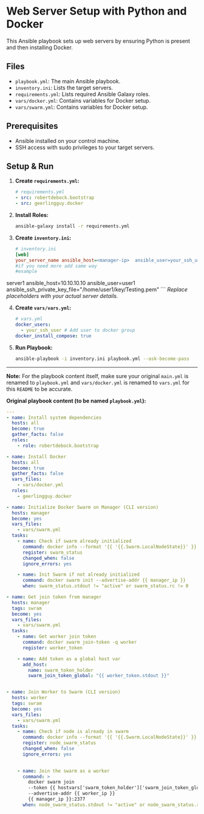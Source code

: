 # Web Server Setup with Python and Docker

This Ansible playbook sets up web servers by ensuring Python is present and then installing Docker.

## Files

* `playbook.yml`: The main Ansible playbook.
* `inventory.ini`: Lists the target servers.
* `requirements.yml`: Lists required Ansible Galaxy roles.
* `vars/docker.yml`: Contains variables for Docker setup.
* `vars/swarm.yml`: Contains variables for Docker setup.

## Prerequisites

* Ansible installed on your control machine.
* SSH access with sudo privileges to your target servers.

## Setup & Run

1.  **Create `requirements.yml`:**
    ```yaml
    # requirements.yml
    - src: robertdebock.bootstrap
    - src: geerlingguy.docker
    ```

2.  **Install Roles:**
    ```bash
    ansible-galaxy install -r requirements.yml
    ```

3.  **Create `inventory.ini`:**
    ```ini
    # inventory.ini
    [web]
    your_server_name ansible_host=<manager-ip>  ansible_user=your_ssh_user ansible_ssh_private_key_file=/path/to/key.pem
    #if you need more add same way
    #example
   server1 ansible_host=10.10.10.10 ansible_user=user1 ansible_ssh_private_key_file="/home/user1/key/Testing.pem"
    ```
    *Replace placeholders with your actual server details.*

4.  **Create `vars/vars.yml`:**
    ```yaml
    # vars.yml
    docker_users:
      - your_ssh_user # Add user to docker group
    docker_install_compose: true
    ```

5.  **Run Playbook:**
    ```bash
    ansible-playbook -i inventory.ini playbook.yml --ask-become-pass
    ```

---

**Note:** For the playbook content itself, make sure your original `main.yml` is renamed to `playbook.yml` and `vars/docker.yml` is renamed to `vars.yml` for this `README` to be accurate.

**Original playbook content (to be named `playbook.yml`):**
```yaml
---
- name: Install system dependencies
  hosts: all
  become: true
  gather_facts: false
  roles:
    - role: robertdebock.bootstrap

- name: Install Docker
  hosts: all
  become: true
  gather_facts: false
  vars_files:
    - vars/docker.yml
  roles:
    - geerlingguy.docker

- name: Initialize Docker Swarm on Manager (CLI version)
  hosts: manager
  become: yes
  vars_files:
    - vars/swarm.yml
  tasks:
    - name: Check if swarm already initialized
      command: docker info --format '{{ '{{.Swarm.LocalNodeState}}' }}'
      register: swarm_status
      changed_when: false
      ignore_errors: yes

    - name: Init Swarm if not already initialized
      command: docker swarm init --advertise-addr {{ manager_ip }}
      when: swarm_status.stdout != "active" or swarm_status.rc != 0

- name: Get join token from manager
  hosts: manager
  tags: swram
  become: yes
  vars_files:
    - vars/swarm.yml
  tasks:
    - name: Get worker join token
      command: docker swarm join-token -q worker
      register: worker_token

    - name: Add token as a global host var
      add_host:
        name: swarm_token_holder
        swarm_join_token_global: "{{ worker_token.stdout }}"


- name: Join Worker to Swarm (CLI version)
  hosts: worker
  tags: swram
  become: yes
  vars_files:
    - vars/swarm.yml
  tasks:
    - name: Check if node is already in swarm
      command: docker info --format '{{ '{{.Swarm.LocalNodeState}}' }}'
      register: node_swarm_status
      changed_when: false
      ignore_errors: yes

    
    - name: Join the swarm as a worker
      command: >
        docker swarm join
        --token {{ hostvars['swarm_token_holder']['swarm_join_token_global'] }}
        --advertise-addr {{ worker_ip }}
        {{ manager_ip }}:2377
      when: node_swarm_status.stdout != "active" or node_swarm_status.rc != 0